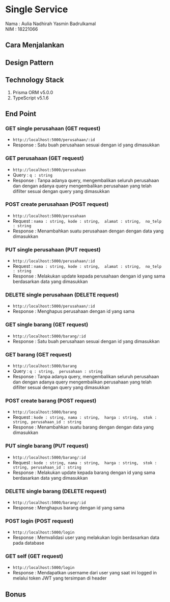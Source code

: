 # Single Service
Nama : Aulia Nadhirah Yasmin Badrulkamal <br />
NIM : 18221066 <br />

## Cara Menjalankan 

## Design Pattern

## Technology Stack
1. Prisma ORM v5.0.0
2. TypeScript v5.1.6

## End Point
### GET single perusahaan (GET request)
- `http://localhost:5000/perusahaan/:id`
- Response : Satu buah perusahaan sesuai dengan id yang dimasukkan

### GET perusahaan (GET request)
- `http://localhost:5000/perusahaan`
- Query :
  `q : string`
- Response : Tanpa adanya query, mengembalikan seluruh perusahaan dan dengan adanya query mengembalikan perusahaan yang telah difilter sesuai dengan query yang dimasukkan

### POST create perusahaan (POST request)
- `http://localhost:5000/perusahaan`
- Request : `
  nama : string,
  kode : string, 
  alamat : string, 
  no_telp : string
  `
- Response : Menambahkan suatu perusahaan dengan dengan data yang dimasukkan

### PUT single perusahaan (PUT request)
- `http://localhost:5000/perusahaan/:id`
- Request : `
  nama : string,
  kode : string, 
  alamat : string, 
  no_telp : string
  `
- Response : Melakukan update kepada perusahaan dengan id yang sama berdasarkan data yang dimasukkan

### DELETE single perusahaan (DELETE request)
- `http://localhost:5000/perusahaan/:id`
- Response : Menghapus perusahaan dengan id yang sama

### GET single barang (GET request)
- `http://localhost:5000/barang/:id`
- Response : Satu buah perusahaan sesuai dengan id yang dimasukkan

### GET barang (GET request)
- `http://localhost:5000/barang`
- Query :
  `q : string, 
  perusahaan : string`
- Response : Tanpa adanya query, mengembalikan seluruh perusahaan dan dengan adanya query mengembalikan perusahaan yang telah difilter sesuai dengan query yang dimasukkan

### POST create barang (POST request)
- `http://localhost:5000/barang`
- Request : `
  kode : string,
  nama : string, 
  harga : string, 
  stok : string,
  perusahaan_id : string
  `
- Response : Menambahkan suatu barang dengan dengan data yang dimasukkan

### PUT single barang (PUT request)
- `http://localhost:5000/barang/:id`
- Request : `
  kode : string,
  nama : string, 
  harga : string, 
  stok : string,
  perusahaan_id : string
  `
- Response : Melakukan update kepada barang dengan id yang sama berdasarkan data yang dimasukkan

### DELETE single barang (DELETE request)
- `http://localhost:5000/barang/:id`
- Response : Menghapus barang dengan id yang sama

### POST login (POST request)
- `http://localhost:5000/login`
- Response : Memvalidasi user yang melakukan login berdasarkan data pada database

### GET self (GET request)
- `http://localhost:5000/login`
- Response : Mendapatkan username dari user yang saat ini logged in melalui token JWT yang tersimpan di header

## Bonus
